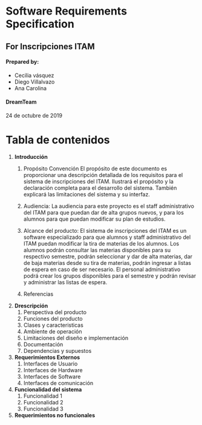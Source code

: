 # Software Requirements Specification
## For Inscripciones ITAM

#### Prepared by: 
+ Cecilia vásquez
+ Diego Villalvazo 
+ Ana Carolina
#### DreamTeam
24 de octubre de 2019

# Tabla de contenidos
1. **Introducción**  
   1.  Propósito Convención
   El propósito de este documento es proporcionar una descripción detallada de los requisitos para el sistema de inscripciones del ITAM. Ilustrará el propósito y la declaración completa para el
desarrollo del sistema. También explicará las limitaciones del sistema y su interfaz. 
   2.  Audiencia: 
   La audiencia para este proyecto es el staff administrativo del ITAM para que puedan dar de alta grupos nuevos, y para los alumnos para que puedan modificar su plan de estudios. 
   3.  Alcance del producto:
   El sistema de inscripciones del ITAM es un software especializado para que alumnos y staff administrativo del ITAM puedan modificar la tira de materias de los alumnos. 
Los alumnos podrán consultar las materias disponibles para su respectivo semestre, podrán seleccionar y dar de alta materias, dar de baja materias desde su tira de materias, podrán ingresar a listas de espera en caso de ser necesario. 
El personal administrativo podrá crear los grupos disponibles para el semestre y podrán revisar y administrar las listas de espera. 

   4.  Referencias
2. **Drescripción**  
   1. Perspectiva del producto
   2. Funciones del producto
   3. Clases y caracteristicas
   4. Ambiente de operación
   5. Limitaciones del diseño e implementación
   6. Documentación
   7. Dependencias y supuestos
3. **Requerimientos Externos**
   1. Interfaces de Usuario
   2. Interfaces de Hardware
   3. Interfaces de Software
   4. Interfaces de comunicación
4. **Funcionalidad del sistema**
   1. Funcionalidad 1
   2. Funcionalidad 2
   3. Funcionalidad 3
5. **Requerimientos no funcionales**
   


